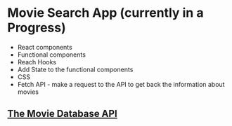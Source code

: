 
# Movie Search App (currently in a Progress) 

* React components
* Functional components
* Reach Hooks
* Add State to the functional components
* CSS
* Fetch API - make a request to the API to get back the information about movies

##  [The Movie Database API](https://www.themoviedb.org/)


